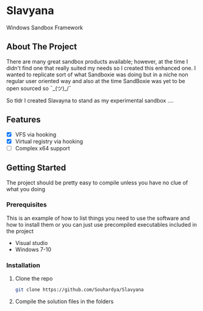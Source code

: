 # Slavyana
Windows Sandbox Framework 


<!-- ABOUT THE PROJECT -->
## About The Project

There are many great sandbox products available; however, at the time I didn't find one that really suited my needs so I created this enhanced one. I wanted to replicate sort of what Sandboxie was doing but in a niche non regular user oriented way and also at the time SandBoxie was yet to be open sourced so ¯\_(ツ)_/¯ 

So tldr I created Slavayna to stand as my experimental sandbox ....


<!-- ROADMAP -->
## Features

- [x] VFS via hooking
- [x] Virtual registry via hooking
- [ ] Complex x64 support

<!-- GETTING STARTED -->
## Getting Started

The project should be pretty easy to compile unless you have no clue of what you doing 

### Prerequisites

This is an example of how to list things you need to use the software and how to install them or you can just use precompiled executables included in the project

* Visual studio 
* Windows 7-10


### Installation

1. Clone the repo
   ```sh
   git clone https://github.com/Souhardya/Slavyana
   ```
2. Compile the solution files in the folders 
